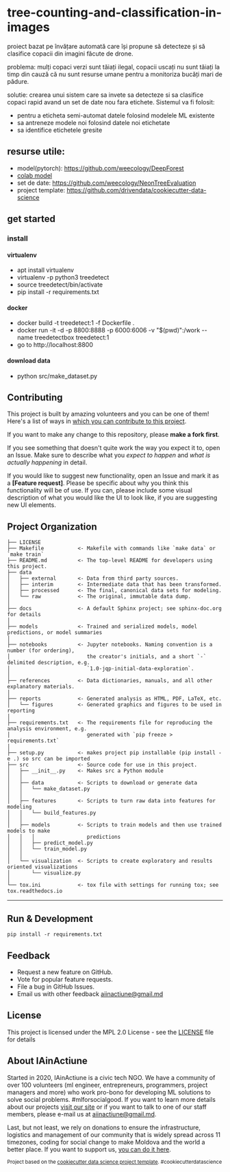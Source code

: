 tree-counting-and-classification-in-images
==============================
proiect bazat pe învățare automată care își propune să detecteze și să clasifice copacii din imagini făcute de drone. 

problema: mulți copaci verzi sunt tăiați ilegal, copacii uscați nu sunt tăiați la timp din cauză că nu sunt resurse umane pentru a monitoriza bucăți mari de pădure.

solutie: crearea unui sistem care sa invete sa detecteze si sa clasifice copaci rapid avand un set de date nou fara etichete. Sistemul va fi folosit:
* pentru a eticheta semi-automat datele folosind modelele ML existente
* sa antreneze modele noi folosind datele noi etichetate
* sa identifice etichetele gresite

## resurse utile:
- model(pytorch): https://github.com/weecology/DeepForest
- [colab model](https://colab.research.google.com/drive/1gKUiocwfCvcvVfiKzAaf6voiUVL2KK_r?usp=sharing#scrollTo=f8MKNC3_Zrxk)
- set de date: https://github.com/weecology/NeonTreeEvaluation
- project template: https://github.com/drivendata/cookiecutter-data-science

## get started

### install
#### virtualenv
* apt install virtualenv
* virtualenv -p python3 treedetect
* source treedetect/bin/activate
* pip install -r requirements.txt

#### docker
* docker build -t treedetect:1 -f Dockerfile .
* docker run -it -d -p 8800:8888 -p 6000:6006  -v "$(pwd)":/work --name treedetectbox treedetect:1
* go to http://localhost:8800

#### download data
* python src/make_dataset.py

## Contributing

This project is built by amazing volunteers and you can be one of them! Here's a list of ways in [which you can contribute to this project](CONTRIBUTING.md).

If you want to make any change to this repository, please **make a fork first**.

If you see something that doesn't quite work the way you expect it to, open an Issue. Make sure to describe what you _expect to happen_ and _what is actually happening_ in detail.

If you would like to suggest new functionality, open an Issue and mark it as a __[Feature request]__. Please be specific about why you think this functionality will be of use. If you can, please include some visual description of what you would like the UI to look like, if you are suggesting new UI elements. 


Project Organization
------------

    ├── LICENSE
    ├── Makefile           <- Makefile with commands like `make data` or `make train`
    ├── README.md          <- The top-level README for developers using this project.
    ├── data
    │   ├── external       <- Data from third party sources.
    │   ├── interim        <- Intermediate data that has been transformed.
    │   ├── processed      <- The final, canonical data sets for modeling.
    │   └── raw            <- The original, immutable data dump.
    │
    ├── docs               <- A default Sphinx project; see sphinx-doc.org for details
    │
    ├── models             <- Trained and serialized models, model predictions, or model summaries
    │
    ├── notebooks          <- Jupyter notebooks. Naming convention is a number (for ordering),
    │                         the creator's initials, and a short `-` delimited description, e.g.
    │                         `1.0-jqp-initial-data-exploration`.
    │
    ├── references         <- Data dictionaries, manuals, and all other explanatory materials.
    │
    ├── reports            <- Generated analysis as HTML, PDF, LaTeX, etc.
    │   └── figures        <- Generated graphics and figures to be used in reporting
    │
    ├── requirements.txt   <- The requirements file for reproducing the analysis environment, e.g.
    │                         generated with `pip freeze > requirements.txt`
    │
    ├── setup.py           <- makes project pip installable (pip install -e .) so src can be imported
    ├── src                <- Source code for use in this project.
    │   ├── __init__.py    <- Makes src a Python module
    │   │
    │   ├── data           <- Scripts to download or generate data
    │   │   └── make_dataset.py
    │   │
    │   ├── features       <- Scripts to turn raw data into features for modeling
    │   │   └── build_features.py
    │   │
    │   ├── models         <- Scripts to train models and then use trained models to make
    │   │   │                 predictions
    │   │   ├── predict_model.py
    │   │   └── train_model.py
    │   │
    │   └── visualization  <- Scripts to create exploratory and results oriented visualizations
    │       └── visualize.py
    │
    └── tox.ini            <- tox file with settings for running tox; see tox.readthedocs.io


--------

## Run & Development

``pip install -r requirements.txt ``


## Feedback

* Request a new feature on GitHub.
* Vote for popular feature requests.
* File a bug in GitHub Issues.
* Email us with other feedback aiinactiune@gmail.md

## License

This project is licensed under the MPL 2.0 License - see the [LICENSE](LICENSE) file for details

## About IAinActiune

Started in 2020, IAinActiune is a civic tech NGO. We have a community of over 100 volunteers (ml engineer, entrepreneurs, programmers, project managers and more) who work pro-bono for developing ML solutions to solve social problems. #mlforsocialgood. If you want to learn more details about our projects [visit our site](https://www.iainactiune.md/) or if you want to talk to one of our staff members, please e-mail us at aiinactiune@gmail.md.

Last, but not least, we rely on donations to ensure the infrastructure, logistics and management of our community that is widely spread across 11 timezones, coding for social change to make Moldova and the world a better place. If you want to support us, [you can do it here](https://iainactiune.md/).


<p><small>Project based on the <a target="_blank" href="https://drivendata.github.io/cookiecutter-data-science/">cookiecutter data science project template</a>. #cookiecutterdatascience</small></p>
